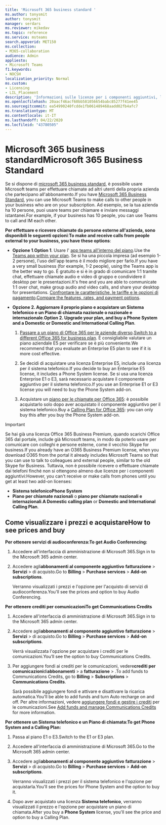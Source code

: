 ```yaml
---
title: 'Microsoft 365 business standard '
ms.author: tonysmit
author: tonysmit
manager: serdars
ms.reviewer: mikedav
ms.topic: reference
ms.service: msteams
search.appverid: MET150
ms.collection:
- M365-collaboration
audience: Admin
appliesto:
- Microsoft Teams
f1.keywords:
- NOCSH
localization_priority: Normal
ms.custom:
- Licensing
- LIL_Placement
description: 'Informazioni sulle licenze per i componenti aggiuntivi, le caratteristiche e su come acquistare i piani standard di Microsoft 365 business. '
ms.openlocfilehash: 20aacf46acf60bb581056654babc85277f41ee45
ms.sourcegitcommit: ea54990240fcdde1fb061489468aadd02fb4afc7
ms.translationtype: MT
ms.contentlocale: it-IT
ms.lasthandoff: 04/22/2020
ms.locfileid: "43780505"
---
```

# <a name="microsoft-365-business-standard"></a><span data-ttu-id="5de31-103">Microsoft 365 business standard</span><span class="sxs-lookup"><span data-stu-id="5de31-103">Microsoft 365 Business Standard</span></span>

<span data-ttu-id="5de31-104">Se si dispone di [microsoft 365 business standard](https://products.office.com/en/business/office-365-business-premium), è possibile usare Microsoft teams per effettuare chiamate ad altri utenti della propria azienda che partecipano all'abbonamento.</span><span class="sxs-lookup"><span data-stu-id="5de31-104">If you have [Microsoft 365 Business Standard](https://products.office.com/en/business/office-365-business-premium), you can use Microsoft Teams to make calls to other people in your business who are on your subscription.</span></span> <span data-ttu-id="5de31-105">Ad esempio, se la tua azienda ha 10 persone, puoi usare teams per chiamare e inviare messaggi istantanei.</span><span class="sxs-lookup"><span data-stu-id="5de31-105">For example, if your business has 10 people, you can use Teams to call and IM each other.</span></span>


<span data-ttu-id="5de31-106">**Per effettuare e ricevere chiamate da persone esterne all'azienda, sono disponibili le seguenti opzioni**:</span><span class="sxs-lookup"><span data-stu-id="5de31-106">**To make and receive calls from people external to your business, you have these options**:</span></span>

- <span data-ttu-id="5de31-107">**Opzione 1**.</span><span class="sxs-lookup"><span data-stu-id="5de31-107">**Option 1**.</span></span> <span data-ttu-id="5de31-108">Usare l' [app teams all'interno del piano](https://products.office.com/microsoft-teams/free).</span><span class="sxs-lookup"><span data-stu-id="5de31-108">Use the [Teams app within your plan](https://products.office.com/microsoft-teams/free).</span></span> <span data-ttu-id="5de31-109">Se si ha una piccola impresa (ad esempio 1-2 persone), l'uso dell'app teams è il modo migliore per farlo.</span><span class="sxs-lookup"><span data-stu-id="5de31-109">If you have a very small business (for example, 1-2 people), using the Teams app is the better way to go.</span></span> <span data-ttu-id="5de31-110">È gratuito e si è in grado di comunicare 1:1 tramite chat, effettuare chiamate audio e video di gruppo e condividere il desktop per le presentazioni.</span><span class="sxs-lookup"><span data-stu-id="5de31-110">It's free and you are able to communicate 1:1 over chat, make group audio and video calls, and share your desktop for presentations.</span></span> <span data-ttu-id="5de31-111">[Confrontare le caratteristiche, le tariffe e le opzioni di pagamento](https://products.office.com/microsoft-teams/free).</span><span class="sxs-lookup"><span data-stu-id="5de31-111">[Compare the features, rates, and payment options](https://products.office.com/microsoft-teams/free).</span></span>

- <span data-ttu-id="5de31-112">**Opzione 2. Aggiornare il proprio piano e acquistare un Sistema telefonico e un Piano di chiamata nazionale o nazionale e internazionale**.</span><span class="sxs-lookup"><span data-stu-id="5de31-112">**Option 2. Upgrade your plan, and buy a Phone System and a Domestic or Domestic and International Calling Plan**.</span></span>

    1. <span data-ttu-id="5de31-113">[Passare a un piano di Office 365 per le aziende diverso](https://support.office.com/article/73318661-8f33-478b-bcc7-fb8d69dbb22a).</span><span class="sxs-lookup"><span data-stu-id="5de31-113">[Switch to a different Office 365 for business plan](https://support.office.com/article/73318661-8f33-478b-bcc7-fb8d69dbb22a).</span></span> <span data-ttu-id="5de31-114">È consigliabile valutare un piano aziendale E5 per verificare se è più conveniente.</span><span class="sxs-lookup"><span data-stu-id="5de31-114">We recommend that you evaluate an Enterprise E5 plan to see if it is more cost effective.</span></span>

    2. <span data-ttu-id="5de31-115">Se decidi di acquistare una licenza Enterprise E5, include una licenza per il sistema telefonico.</span><span class="sxs-lookup"><span data-stu-id="5de31-115">If you decide to buy an Enterprise E5 license, it includes a Phone System license.</span></span> <span data-ttu-id="5de31-116">Se si usa una licenza Enterprise E1 o E3, sarà necessario acquistare il componente aggiuntivo per il sistema telefonico.</span><span class="sxs-lookup"><span data-stu-id="5de31-116">If you use an Enterprise E1 or E3 license you will need to buy the Phone System add-on.</span></span>
    
    3. <span data-ttu-id="5de31-117">Acquistare un [piano per le chiamate per Office 365](../calling-plans-for-office-365.md): è possibile acquistarlo solo dopo aver acquistato il componente aggiuntivo per il sistema telefonico.</span><span class="sxs-lookup"><span data-stu-id="5de31-117">Buy a [Calling Plan for Office 365](../calling-plans-for-office-365.md): you can only buy this after you buy the Phone System add-on.</span></span>


 > [!IMPORTANT]
 > <span data-ttu-id="5de31-118">Se hai già una licenza Office 365 Business Premium, quando scarichi Office 365 dal portale, include già Microsoft teams, in modo da poterlo usare per comunicare con colleghi e persone esterne, come il vecchio Skype for business.</span><span class="sxs-lookup"><span data-stu-id="5de31-118">If you already have an O365 Business Premium license, when you download O365 from the portal it already includes Microsoft Teams so that you can use to talk to colleagues and external people, similar to the old Skype for Business.</span></span> <span data-ttu-id="5de31-119">Tuttavia, non è possibile ricevere o effettuare chiamate dai telefoni finché non si ottengono almeno due licenze per i componenti aggiuntivi:</span><span class="sxs-lookup"><span data-stu-id="5de31-119">However, you can't receive or make calls from phones until you get at least two add-on licenses:</span></span>
 >- <span data-ttu-id="5de31-120">**Sistema telefonico**</span><span class="sxs-lookup"><span data-stu-id="5de31-120">**Phone System**</span></span>
 >- <span data-ttu-id="5de31-121">**Piano per chiamate nazionali** o **piano per chiamate nazionali e internazionali**.</span><span class="sxs-lookup"><span data-stu-id="5de31-121">**A Domestic calling plan** or **Domestic and International Calling Plan**.</span></span>

## <a name="how-to-see-prices-and-buy"></a><span data-ttu-id="5de31-122">Come visualizzare i prezzi e acquistare</span><span class="sxs-lookup"><span data-stu-id="5de31-122">How to see prices and buy</span></span>
<span data-ttu-id="5de31-123"><a name="bkmk_buypremium"> </a></span><span class="sxs-lookup"><span data-stu-id="5de31-123"><a name="bkmk_buypremium"> </a></span></span>

 <span data-ttu-id="5de31-124">**Per ottenere servizi di audioconferenza:**</span><span class="sxs-lookup"><span data-stu-id="5de31-124">**To get Audio Conferencing:**</span></span>

1. <span data-ttu-id="5de31-125">Accedere all'interfaccia di amministrazione di Microsoft 365.</span><span class="sxs-lookup"><span data-stu-id="5de31-125">Sign in to the Microsoft 365 admin center.</span></span>

2. <span data-ttu-id="5de31-126">Accedere agli**abbonamenti al componente aggiuntivo** **fatturazione** > **Servizi** > di acquisto.</span><span class="sxs-lookup"><span data-stu-id="5de31-126">Go to **Billing** > **Purchase services** > **Add-on subscriptions**.</span></span>

   <span data-ttu-id="5de31-127">Verranno visualizzati i prezzi e l'opzione per l'acquisto di servizi di audioconferenza.</span><span class="sxs-lookup"><span data-stu-id="5de31-127">You'll see the prices and option to buy Audio Conferencing.</span></span>

<span data-ttu-id="5de31-128">**Per ottenere crediti per comunicazioni**</span><span class="sxs-lookup"><span data-stu-id="5de31-128">**To get Communications Credits**</span></span>

1. <span data-ttu-id="5de31-129">Accedere all'interfaccia di amministrazione di Microsoft 365.</span><span class="sxs-lookup"><span data-stu-id="5de31-129">Sign in to the Microsoft 365 admin center.</span></span>

2. <span data-ttu-id="5de31-130">Accedere agli**abbonamenti al componente aggiuntivo** **fatturazione** > **Servizi** > di acquisto.</span><span class="sxs-lookup"><span data-stu-id="5de31-130">Go to **Billing** > **Purchase services** > **Add-on subscriptions**.</span></span>

   <span data-ttu-id="5de31-131">Verrà visualizzata l'opzione per acquistare i crediti per le comunicazioni.</span><span class="sxs-lookup"><span data-stu-id="5de31-131">You’ll see the option to buy Communications Credits.</span></span>

3. <span data-ttu-id="5de31-132">Per aggiungere fondi ai crediti per le comunicazioni, vedere**crediti per comunicazioni**di**abbonamenti** > a **fatturazione** > .</span><span class="sxs-lookup"><span data-stu-id="5de31-132">To add funds to Communications Credits, go to **Billing** > **Subscriptions** > **Communications Credits**.</span></span>

    <span data-ttu-id="5de31-133">Sarà possibile aggiungere fondi e attivare e disattivare la ricarica automatica.</span><span class="sxs-lookup"><span data-stu-id="5de31-133">You'll be able to add funds and turn Auto recharge on and off.</span></span> <span data-ttu-id="5de31-134">Per altre informazioni, vedere [aggiungere fondi e gestire i crediti](../add-funds-and-manage-communications-credits.md) per le comunicazioni.</span><span class="sxs-lookup"><span data-stu-id="5de31-134">See [Add funds and manage Communications Credits](../add-funds-and-manage-communications-credits.md) for more information.</span></span> 


<span data-ttu-id="5de31-135">**Per ottenere un Sistema telefonico e un Piano di chiamata:**</span><span class="sxs-lookup"><span data-stu-id="5de31-135">**To get Phone System and a Calling Plan:**</span></span>

1. <span data-ttu-id="5de31-136">Passa al piano E1 o E3.</span><span class="sxs-lookup"><span data-stu-id="5de31-136">Switch to the E1 or E3 plan.</span></span>

2. <span data-ttu-id="5de31-137">Accedere all'interfaccia di amministrazione di Microsoft 365.</span><span class="sxs-lookup"><span data-stu-id="5de31-137">Go to the Microsoft 365 admin center.</span></span>

3. <span data-ttu-id="5de31-138">Accedere agli**abbonamenti al componente aggiuntivo** **fatturazione** > **Servizi** > di acquisto.</span><span class="sxs-lookup"><span data-stu-id="5de31-138">Go to **Billing** > **Purchase services** > **Add-on subscriptions**.</span></span>

    <span data-ttu-id="5de31-139">Verranno visualizzati i prezzi per il sistema telefonico e l'opzione per acquistarla.</span><span class="sxs-lookup"><span data-stu-id="5de31-139">You'll see the prices for Phone System and the option to buy it.</span></span>

4. <span data-ttu-id="5de31-140">Dopo aver acquistato una licenza **Sistema telefonico**, verranno visualizzati il prezzo e l'opzione per acquistare un piano di chiamata.</span><span class="sxs-lookup"><span data-stu-id="5de31-140">After you buy a **Phone System** license, you'll see the price and option to buy a Calling Plan.</span></span>
